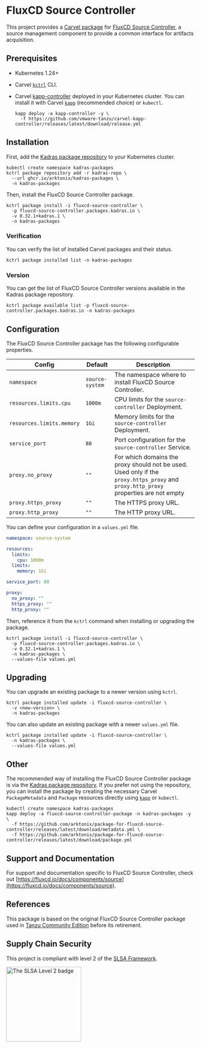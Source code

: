 # FluxCD Source Controller

This project provides a [Carvel package](https://carvel.dev/kapp-controller/docs/latest/packaging) for [FluxCD Source Controller](https://fluxcd.io/docs/components/source), a source management component to provide a common interface for artifacts acquisition.

## Prerequisites

* Kubernetes 1.24+
* Carvel [`kctrl`](https://carvel.dev/kapp-controller/docs/latest/install/#installing-kapp-controller-cli-kctrl) CLI.
* Carvel [kapp-controller](https://carvel.dev/kapp-controller) deployed in your Kubernetes cluster. You can install it with Carvel [`kapp`](https://carvel.dev/kapp/docs/latest/install) (recommended choice) or `kubectl`.

  ```shell
  kapp deploy -a kapp-controller -y \
    -f https://github.com/vmware-tanzu/carvel-kapp-controller/releases/latest/download/release.yml
  ```

## Installation

First, add the [Kadras package repository](https://github.com/arktonix/kadras-packages) to your Kubernetes cluster.

  ```shell
  kubectl create namespace kadras-packages
  kctrl package repository add -r kadras-repo \
    --url ghcr.io/arktonix/kadras-packages \
    -n kadras-packages
  ```

Then, install the FluxCD Source Controller package.

  ```shell
  kctrl package install -i fluxcd-source-controller \
    -p fluxcd-source-controller.packages.kadras.io \
    -v 0.32.1+kadras.1 \
    -n kadras-packages
  ```

### Verification

You can verify the list of installed Carvel packages and their status.

  ```shell
  kctrl package installed list -n kadras-packages
  ```

### Version

You can get the list of FluxCD Source Controller versions available in the Kadras package repository.

  ```shell
  kctrl package available list -p fluxcd-source-controller.packages.kadras.io -n kadras-packages
  ```

## Configuration

The FluxCD Source Controller package has the following configurable properties.

| Config | Default | Description |
|-------|-------------------|-------------|
| `namespace` | `source-system` | The namespace where to install FluxCD Source Controller. |
| `resources.limits.cpu` | `1000m` | CPU limits for the `source-controller` Deployment. |
| `resources.limits.memory` | `1Gi` | Memory limits for the `source-controller` Deployment. |
| `service_port` | `80` | Port configuration for the `source-controller` Service. |
| `proxy.no_proxy` | `""` | For which domains the proxy should not be used. Used only if the `proxy.https_proxy` and `proxy.http_proxy` properties are not empty |
| `proxy.https_proxy` | `""` | The HTTPS proxy URL. |
| `proxy.http_proxy` | `""` | The HTTP proxy URL. |

You can define your configuration in a `values.yml` file.

  ```yaml
  namespace: source-system

  resources:
    limits:
      cpu: 1000m
    limits:
      memory: 1Gi

  service_port: 80

  proxy:
    no_proxy: ""
    https_proxy: ""
    http_proxy: ""
  ```

Then, reference it from the `kctrl` command when installing or upgrading the package.

  ```shell
  kctrl package install -i fluxcd-source-controller \
    -p fluxcd-source-controller.packages.kadras.io \
    -v 0.32.1+kadras.1 \
    -n kadras-packages \
    --values-file values.yml
  ```

## Upgrading

You can upgrade an existing package to a newer version using `kctrl`.

  ```shell
  kctrl package installed update -i fluxcd-source-controller \
    -v <new-version> \
    -n kadras-packages
  ```

You can also update an existing package with a newer `values.yml` file.

  ```shell
  kctrl package installed update -i fluxcd-source-controller \
    -n kadras-packages \
    --values-file values.yml
  ```

## Other

The recommended way of installing the FluxCD Source Controller package is via the [Kadras package repository](https://github.com/arktonix/kadras-packages). If you prefer not using the repository, you can install the package by creating the necessary Carvel `PackageMetadata` and `Package` resources directly using [`kapp`](https://carvel.dev/kapp/docs/latest/install) or `kubectl`.

  ```shell
  kubectl create namespace kadras-packages
  kapp deploy -a fluxcd-source-controller-package -n kadras-packages -y \
    -f https://github.com/arktonix/package-for-fluxcd-source-controller/releases/latest/download/metadata.yml \
    -f https://github.com/arktonix/package-for-fluxcd-source-controller/releases/latest/download/package.yml
  ```

## Support and Documentation

For support and documentation specific to FluxCD Source Controller, check out [https://fluxcd.io/docs/components/source](https://fluxcd.io/docs/components/source).

## References

This package is based on the original FluxCD Source Controller package used in [Tanzu Community Edition](https://github.com/vmware-tanzu/community-edition) before its retirement.

## Supply Chain Security

This project is compliant with level 2 of the [SLSA Framework](https://slsa.dev).

<img src="https://slsa.dev/images/SLSA-Badge-full-level2.svg" alt="The SLSA Level 2 badge" width=200>
